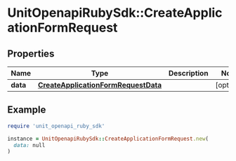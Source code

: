 # UnitOpenapiRubySdk::CreateApplicationFormRequest

## Properties

| Name | Type | Description | Notes |
| ---- | ---- | ----------- | ----- |
| **data** | [**CreateApplicationFormRequestData**](CreateApplicationFormRequestData.md) |  | [optional] |

## Example

```ruby
require 'unit_openapi_ruby_sdk'

instance = UnitOpenapiRubySdk::CreateApplicationFormRequest.new(
  data: null
)
```

